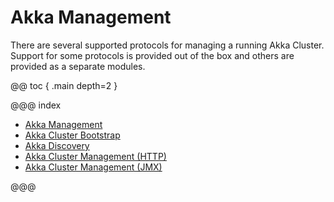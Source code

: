 # Akka Management

There are several supported protocols for managing a running Akka Cluster. 
Support for some protocols is provided out of the box and others are provided as a separate modules.

@@ toc { .main depth=2 }

@@@ index

  - [Akka Management](akka-management.md)
  - [Akka Cluster Bootstrap](bootstrap.md)
  - [Akka Discovery](discovery.md)
  - [Akka Cluster Management (HTTP)](cluster-http-management.md)
  - [Akka Cluster Management (JMX)](cluster-jmx-management.md)

@@@
